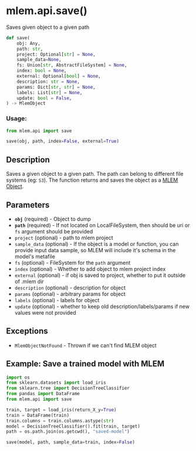 # mlem.api.save()

Saves given object to a given path

```py
def save(
    obj: Any,
    path: str,
    project: Optional[str] = None,
    sample_data=None,
    fs: Union[str, AbstractFileSystem] = None,
    index: bool = None,
    external: Optional[bool] = None,
    description: str = None,
    params: Dict[str, str] = None,
    labels: List[str] = None,
    update: bool = False,
) -> MlemObject
```

### Usage:

```py
from mlem.api import save

save(obj, path, index=False, external=True)
```

## Description

Saves a given object to a given path. The path can belong to different file
systems (eg: `S3`). The function returns and saves the object as a
[MLEM Object](/doc/user-guide/basic-concepts#mlem-objects).

## Parameters

- **`obj`** (required) - Object to dump
- **`path`** (required) - If not located on LocalFileSystem, then should be uri
  or `fs` argument should be provided
- `project` (optional) - path to mlem project
- `sample_data` (optional) - If the object is a model or function, you can
  provide input data sample, so MLEM will include it's schema in the model's
  metafile
- `fs` (optional) - FileSystem for the `path` argument
- `index` (optional) - Whether to add object to mlem project index
- `external` (optional) - if obj is saved to project, whether to put it outside of
  .mlem dir
- `description` (optional) - description for object
- `params` (optional) - arbitrary params for object
- `labels` (optional) - labels for object
- `update` (optional) - whether to keep old description/labels/params if new
  values were not provided

## Exceptions

- `MlemObjectNotFound` - Thrown if we can't find MLEM object

## Example: Save a trained model with MLEM

```py
import os
from sklearn.datasets import load_iris
from sklearn.tree import DecisionTreeClassifier
from pandas import DataFrame
from mlem.api import save

train, target = load_iris(return_X_y=True)
train = DataFrame(train)
train.columns = train.columns.astype(str)
model = DecisionTreeClassifier().fit(train, target)
path = os.path.join(os.getcwd(), "saved-model")

save(model, path, sample_data=train, index=False)
```
